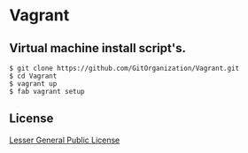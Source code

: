 Vagrant
=======

Virtual machine install script's.
---------------------------------

    $ git clone https://github.com/GitOrganization/Vagrant.git
    $ cd Vagrant
    $ vagrant up
    $ fab vagrant setup

License
-------

[Lesser General Public License](https://github.com/GitOrganization/Vagrant/blob/master/LICENSE)
